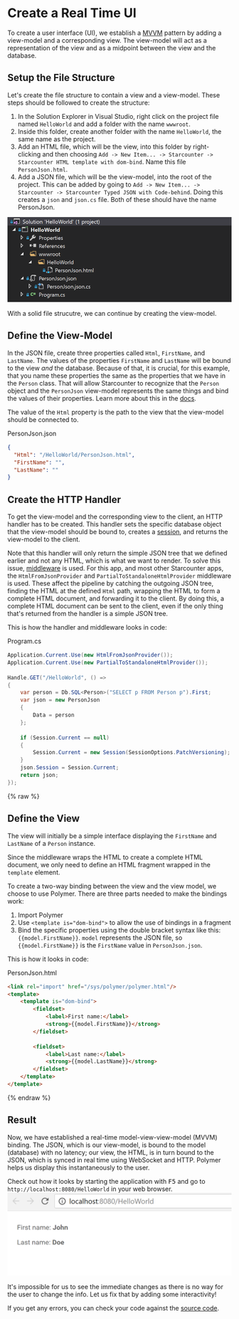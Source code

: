 # Create a Real Time UI

To create a user interface (UI), we establish a [MVVM](https://en.wikipedia.org/wiki/Model%E2%80%93view%E2%80%93viewmodel) pattern by adding a view-model and a corresponding view. The view-model will act as a representation of the view and as a midpoint between the view and the database.

## Setup the File Structure

Let's create the file structure to contain a view and a view-model. These steps should be followed to create the structure:

1. In the Solution Explorer in Visual Studio, right click on the project file named `HelloWorld` and add a folder with the name `wwwroot`.
2. Inside this folder, create another folder with the name `HelloWorld`, the same name as the project.
3. Add an HTML file, which will be the view, into this folder by right-clicking and then choosing `Add -> New Item... -> Starcounter -> Starcounter HTML template with dom-bind`. Name this file `PersonJson.html`.
4. Add a JSON file, which will be the view-model, into the root of the project. This can be added by going to `Add -> New Item... -> Starcounter -> Starcounter Typed JSON with Code-behind`. Doing this creates a `json` and `json.cs` file. Both of these should have the name PersonJson.

![file structure](/assets/file-structure.PNG)

With a solid file strucutre, we can continue by creating the view-model.

## Define the View-Model

In the JSON file, create three properties called `Html`, `FirstName`, and `LastName`. The values of the properties `FirstName` and `LastName` will be bound to the view _and_ the database. Because of that, it is crucial, for this example, that you name these properties the same as the properties that we have in the `Person` class. That will allow Starcounter to recognize that the `Person` object and the `PersonJson` view-model represents the same things and bind the values of their properties. Learn more about this in the [docs](/guides/typed-json/json-data-bindings).

The value of the `Html` property is the path to the view that the view-model should be connected to.

<div class="code-name">PersonJson.json</div>

```json
{
  "Html": "/HelloWorld/PersonJson.html",
  "FirstName": "",
  "LastName": ""
}
```

## Create the HTTP Handler

To get the view-model and the corresponding view to the client, an HTTP handler has to be created. This handler sets the specific database object that the view-model should be bound to, creates a [session](/guides/web-apps/sessions), and returns the view-model to the client.

Note that this handler will only return the simple JSON tree that we defined earlier and not any HTML, which is what we want to render. To solve this issue, [middleware](/guides/network/middleware) is used. For this app, and most other Starcounter apps, the `HtmlFromJsonProvider` and `PartialToStandaloneHtmlProvider` middleware is used. These affect the pipeline by catching the outgoing JSON tree, finding the HTML at the defined `Html` path, wrapping the HTML to form a complete HTML document, and forwarding it to the client. By doing this, a complete HTML document can be sent to the client, even if the only thing that's returned from the handler is a simple JSON tree. 

This is how the handler and middleware looks in code:

<div class="code-name">Program.cs</div>

```cs
Application.Current.Use(new HtmlFromJsonProvider());
Application.Current.Use(new PartialToStandaloneHtmlProvider());

Handle.GET("/HelloWorld", () =>
{
    var person = Db.SQL<Person>("SELECT p FROM Person p").First;
    var json = new PersonJson
    {
        Data = person
    };

    if (Session.Current == null)
    {
        Session.Current = new Session(SessionOptions.PatchVersioning);
    }
    json.Session = Session.Current;
    return json;
});
```

{% raw %}

## Define the View

The view will initially be a simple interface displaying the `FirstName` and `LastName` of a `Person` instance.

Since the middleware wraps the HTML to create a complete HTML document, we only need to define an HTML fragment wrapped in the `template` element.

To create a two-way binding between the view and the view model, we choose to use Polymer. There are three parts needed to make the bindings work:
1. Import Polymer
2. Use `<template is="dom-bind">` to allow the use of bindings in a fragment
3. Bind the specific properties using the double bracket syntax like this: `{{model.FirstName}}`. `model` represents the JSON file, so `{{model.FirstName}}` is the `FirstName` value in `PersonJson.json`.

This is how it looks in code:

<div class="code-name">PersonJson.html</div>

```html
<link rel="import" href="/sys/polymer/polymer.html"/>
<template>
    <template is="dom-bind">
        <fieldset>
            <label>First name:</label>
            <strong>{{model.FirstName}}</strong>
        </fieldset>

        <fieldset>
            <label>Last name:</label>
            <strong>{{model.LastName}}</strong>
        </fieldset>
    </template>
</template>
```

{% endraw %}

## Result

Now, we have established a real-time model-view-view-model (MVVM) binding. The JSON, which is our view-model, is bound to the model (database) with no latency; our view, the HTML, is in turn bound to the JSON, which is synced in real time using WebSocket and HTTP. Polymer helps us display this instantaneously to the user.

Check out how it looks by starting the application with <kbd>F5</kbd> and go to `http://localhost:8080/HelloWorld` in your web browser.
![Screenshot part 2](/assets/part2.png)

It's impossible for us to see the immediate changes as there is no way for the user to change the info. Let us fix that by adding some interactivity!  

If you get any errors, you can check your code against the [source code](https://github.com/StarcounterApps/HelloWorld/commit/9bc0f676fe1f986965aa2cf01c2f290759166d35).
